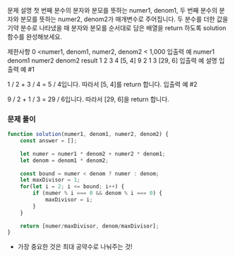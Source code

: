 문제 설명
첫 번째 분수의 분자와 분모를 뜻하는 numer1, denom1, 두 번째 분수의 분자와 분모를 뜻하는 numer2, denom2가 매개변수로 주어집니다. 두 분수를 더한 값을 기약 분수로 나타냈을 때 분자와 분모를 순서대로 담은 배열을 return 하도록 solution 함수를 완성해보세요.

제한사항
0 <numer1, denom1, numer2, denom2 < 1,000
입출력 예
numer1	denom1	numer2	denom2	result
1	2	3	4	[5, 4]
9	2	1	3	[29, 6]
입출력 예 설명
입출력 예 #1

1 / 2 + 3 / 4 = 5 / 4입니다. 따라서 [5, 4]를 return 합니다.
입출력 예 #2

9 / 2 + 1 / 3 = 29 / 6입니다. 따라서 [29, 6]을 return 합니다.

### 문제 풀이

```jsx
function solution(numer1, denom1, numer2, denom2) {
    const answer = [];
    
    let numer = numer1 * denom2 + numer2 * denom1;
    let denom = denom1 * denom2;
    
    const bound = numer < denom ? numer : denom;
    let maxDivisor = 1;
    for(let i = 2; i <= bound; i++) {
        if (numer % i === 0 && denom % i === 0) {
            maxDivisor = i;
        }
    }
    
    return [numer/maxDivisor, denom/maxDivisor];
}
```

- 가장 중요한 것은 최대 공약수로 나눠주는 것!

